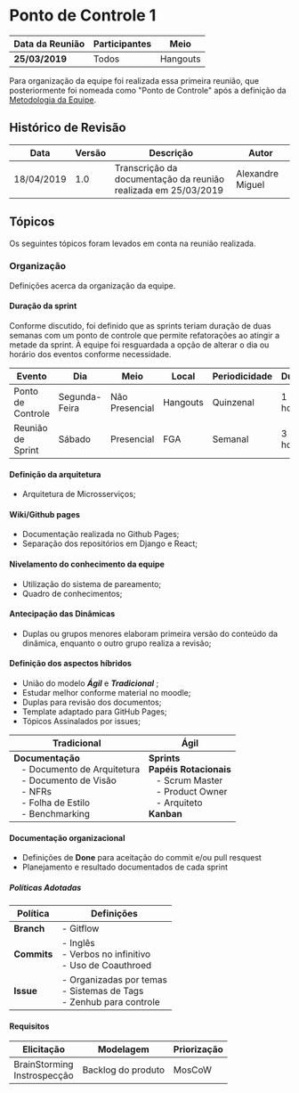 # Ponto de Controle 1

| Data da Reunião | Participantes | Meio |
| --- | --- | --- |
| **25/03/2019** | Todos | Hangouts |

  Para organização da equipe foi realizada essa primeira reunião, que posteriormente foi nomeada como "Ponto de Controle" após a definição da [Metodologia da Equipe](../../metodologia.md).

## Histórico de Revisão

  | Data | Versão | Descrição | Autor |
  |---|---|---|---|
  | 18/04/2019 | 1.0 | Transcrição da documentação da reunião realizada em  25/03/2019 | Alexandre Miguel |

## Tópicos

  Os seguintes tópicos foram levados em conta na reunião realizada.

### Organização

  Definições acerca da organização da equipe.

#### Duração da sprint

  Conforme discutido, foi definido que as sprints teriam duração de duas semanas com um ponto de controle que permite refatorações ao atingir a metade da sprint. À equipe foi resguardada a opção de alterar o dia ou horário dos eventos conforme necessidade.

  | Evento | Dia | Meio | Local | Periodicidade | Duração | Horário |
  | --- | --- | --- | --- | --- | --- | --- |
  | Ponto de Controle | Segunda-Feira | Não Presencial | Hangouts | Quinzenal | 1 - 2 horas | 22:00 - 23:00 |
  | Reunião de Sprint | Sábado | Presencial | FGA | Semanal | 3 - 4 horas | 09:00 - 12:00|

#### Definição da arquitetura
  - Arquitetura de Microsserviços;

#### Wiki/Github pages
 - Documentação realizada no Github Pages;  
 - Separação dos repositórios em Django e React;

#### Nivelamento do conhecimento da equipe
 - Utilização do sistema de pareamento;
 - Quadro de conhecimentos;

#### Antecipação das Dinâmicas
  - Duplas ou grupos menores elaboram primeira versão do conteúdo da dinâmica, enquanto o outro grupo realiza a revisão;

#### Definição dos aspectos híbridos
  - União do modelo ***Ágil*** e ***Tradicional*** ;
  - Estudar melhor conforme material no moodle;
  - Duplas para revisão dos documentos;
  - Template adaptado para GitHub Pages;
  - Tópicos Assinalados por issues;

  | Tradicional | Ágil |
  | --- | --- |
  | **Documentação** <br> &nbsp;&nbsp; - Documento de Arquitetura <br> &nbsp;&nbsp; - Documento de Visão <br> &nbsp;&nbsp; - NFRs <br> &nbsp;&nbsp; - Folha de Estilo <br> &nbsp;&nbsp; - Benchmarking | **Sprints** <br> **Papéis Rotacionais** <br> &nbsp;&nbsp; - Scrum Master <br> &nbsp;&nbsp; - Product Owner <br> &nbsp;&nbsp; - Arquiteto <br> **Kanban** |

#### Documentação organizacional
* Definições de **Done** para aceitação do commit e/ou pull resquest
* Planejamento e resultado documentados de cada sprint

##### Políticas Adotadas

| Política | Definições |
| --- | --- |
| **Branch** | - Gitflow |
| **Commits** |- Inglês <br> - Verbos no infinitivo <br> - Uso de Coauthroed |
| **Issue** | - Organizadas por temas <br> - Sistemas de Tags <br> - Zenhub para controle |


#### Requisitos

| Elicitação | Modelagem | Priorização |
| --- | --- | --- |
| BrainStorming <br> Instrospecção | Backlog do produto | MosCoW |
